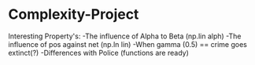 # Complexity-Project
Interesting Property's:
-The influence of Alpha to Beta (np.lin alph)
-The influence of pos against net (np.ln lin)
-When gamma (0.5) == crime goes extinct(?)
-Differences with Police (functions are ready)
